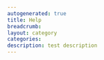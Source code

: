 ```yaml
---
autogenerated: true
title: Help
breadcrumb: 
layout: category
categories: 
description: test description
---
```


